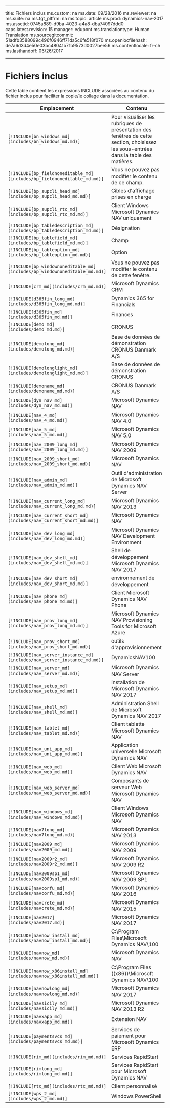 
---
title: Fichiers inclus
ms.custom: na
ms.date: 09/28/2016
ms.reviewer: na
ms.suite: na
ms.tgt_pltfrm: na
ms.topic: article
ms.prod: dynamics-nav-2017
ms.assetid: 0745a889-d9ba-4023-a4a8-dba74097ddd0
caps.latest.revision: 15
manager: edupont
ms.translationtype: Human Translation
ms.sourcegitcommit: 51adfb3588099c496f0946ff71da5c6fe518f070
ms.openlocfilehash: de7a6d3d4e50e03bc48041b71b9573d0027bee56
ms.contentlocale: fr-ch
ms.lasthandoff: 06/26/2017

---

# <a name="include-files"></a>Fichiers inclus

Cette table contient les expressions INCLUDE associées au contenu du fichier inclus pour faciliter la copie/le collage dans la documentation.

|Emplacement   |Contenu  |
|------------|---------|
|`[!INCLUDE[bn_windows_md](includes/bn_windows_md.md)]`|Pour visualiser les rubriques de présentation des fenêtres de cette section, choisissez les sous-entrées dans la table des matières.|
|`[!INCLUDE[bp_fieldnoneditable_md](includes/bp_fieldnoneditable_md.md)]`|Vous ne pouvez pas modifier le contenu de ce champ.|
|`[!INCLUDE[bp_supcli_head_md](includes/bp_supcli_head_md.md)]`|Cibles d'affichage prises en charge|
|`[!INCLUDE[bp_supcli_rtc_md](includes/bp_supcli_rtc_md.md)]`|Client Windows Microsoft Dynamics NAV uniquement|
|`[!INCLUDE[bp_tabledescription_md](includes/bp_tabledescription_md.md)]`|Désignation| 
|`[!INCLUDE[bp_tablefield_md](includes/bp_tablefield_md.md)]`|Champ|
|`[!INCLUDE[bp_tableoption_md](includes/bp_tableoption_md.md)]`|Option|
|`[!INCLUDE[bp_windownoneditable_md](includes/bp_windownoneditable_md.md)]`|Vous ne pouvez pas modifier le contenu de cette fenêtre.|
|`[!INCLUDE[crm_md](includes/crm_md.md)]`|Microsoft Dynamics CRM|
|`[!INCLUDE[d365fin_long_md](includes/d365fin_long_md.md)]`|Dynamics 365 for Financials|
|`[!INCLUDE[d365fin_md](includes/d365fin_md.md)]`|Finances|
|`[!INCLUDE[demo_md](includes/demo_md.md)]`|CRONUS|
|`[!INCLUDE[demolong_md](includes/demolong_md.md)]`|Base de données de démonstration CRONUS Danmark A/S|
|`[!INCLUDE[demolonglight_md](includes/demolonglight_md.md)]`|Base de données de démonstration CRONUS|
|`[!INCLUDE[demoname_md](includes/demoname_md.md)]`|CRONUS Danmark A/S|
|`[!INCLUDE[dyn_nav_md](includes/dyn_nav_md.md)]`|Microsoft Dynamics NAV|
|`[!INCLUDE[nav_4_md](includes/nav_4_md.md)]`|Microsoft Dynamics NAV 4.0|
|`[!INCLUDE[nav_5_md](includes/nav_5_md.md)]`|Microsoft Dynamics NAV 5.0|
|`[!INCLUDE[nav_2009_long_md](includes/nav_2009_long_md.md)]`|Microsoft Dynamics NAV 2009|
|`[!INCLUDE[nav_2009_short_md](includes/nav_2009_short_md.md)]`|Microsoft Dynamics NAV|
|`[!INCLUDE[nav_admin_md](includes/nav_admin_md.md)]`|Outil d'administration de Microsoft Dynamics NAV Server|
|`[!INCLUDE[nav_current_long_md](includes/nav_current_long_md.md)]`|Microsoft Dynamics NAV 2013|
|`[!INCLUDE[nav_current_short_md](includes/nav_current_short_md.md)]`|Microsoft Dynamics NAV|
|`[!INCLUDE[nav_dev_long_md](includes/nav_dev_long_md.md)]`|Microsoft Dynamics NAV Development Environment|
|`[!INCLUDE[nav_dev_shell_md](includes/nav_dev_shell_md.md)]`|Shell de développement Microsoft Dynamics NAV 2017|
|`[!INCLUDE[nav_dev_short_md](includes/nav_dev_short_md.md)]`|environnement de développement|
|`[!INCLUDE[nav_phone_md](includes/nav_phone_md.md)]`|Client Microsoft Dynamics NAV Phone|
|`[!INCLUDE[nav_prov_long_md](includes/nav_prov_long_md.md)]`|Microsoft Dynamics NAV Provisioning Tools for Microsoft Azure|
|`[!INCLUDE[nav_prov_short_md](includes/nav_prov_short_md.md)]`|outils d'approvisionnement|
|`[!INCLUDE[nav_server_instance_md](includes/nav_server_instance_md.md)]`|DynamicsNAV100|
|`[!INCLUDE[nav_server_md](includes/nav_server_md.md)]`|Microsoft Dynamics NAV Server|
|`[!INCLUDE[nav_setup_md](includes/nav_setup_md.md)]`|Installation de Microsoft Dynamics NAV 2017|
|`[!INCLUDE[nav_shell_md](includes/nav_shell_md.md)]`|Administration Shell de Microsoft Dynamics NAV 2017|
|`[!INCLUDE[nav_tablet_md](includes/nav_tablet_md.md)]`|Client tablette Microsoft Dynamics NAV|
|`[!INCLUDE[nav_uni_app_md](includes/nav_uni_app_md.md)]`|Application universelle Microsoft Dynamics NAV|
|`[!INCLUDE[nav_web_md](includes/nav_web_md.md)]`|Client Web Microsoft Dynamics NAV|
|`[!INCLUDE[nav_web_server_md](includes/nav_web_server_md.md)]`|Composants de serveur Web Microsoft Dynamics NAV|
|`[!INCLUDE[nav_windows_md](includes/nav_windows_md.md)]`|Client Windows Microsoft Dynamics NAV|
|`[!INCLUDE[nav7long_md](includes/nav7long_md.md)]`|Microsoft Dynamics NAV 2013|
|`[!INCLUDE[nav2009_md](includes/nav2009_md.md)]`|Microsoft Dynamics NAV 2009|
|`[!INCLUDE[nav2009r2_md](includes/nav2009r2_md.md)]`|Microsoft Dynamics NAV 2009 R2|
|`[!INCLUDE[nav2009sp1_md](includes/nav2009sp1_md.md)]`|Microsoft Dynamics NAV 2009 SP1|
|`[!INCLUDE[navcorfu_md](includes/navcorfu_md.md)]`|Microsoft Dynamics NAV 2016|
|`[!INCLUDE[navcrete_md](includes/navcrete_md.md)]`|Microsoft Dynamics NAV 2015|
|`[!INCLUDE[nav2017](includes/nav2017.md)]`|Microsoft Dynamics NAV 2017|
|`[!INCLUDE[navnow_install_md](includes/navnow_install_md.md)]`|C:\\Program Files\\Microsoft Dynamics NAV\\100|
|`[!INCLUDE[navnow_md](includes/navnow_md.md)]`|Microsoft Dynamics NAV|
|`[!INCLUDE[navnow_x86install_md](includes/navnow_x86install_md.md)]`|C:\\Program Files \((x86)\)\\Microsoft Dynamics NAV\\100|
|`[!INCLUDE[navnowlong_md](includes/navnowlong_md.md)]`|Microsoft Dynamics NAV 2017|
|`[!INCLUDE[navsicily_md](includes/navsicily_md.md)]`|Microsoft Dynamics NAV 2013 R2|
|`[!INCLUDE[navxapp_md](includes/navxapp_md.md)]`|Extension NAV|
|`[!INCLUDE[paymentsvcs_md](includes/paymentsvcs_md.md)]`|Services de paiement pour Microsoft Dynamics ERP|
|`[!INCLUDE[rim_md](includes/rim_md.md)]`|Services RapidStart|
|`[!INCLUDE[rimlong_md](includes/rimlong_md.md)]`|Services RapidStart pour Microsoft Dynamics NAV|
|`[!INCLUDE[rtc_md](includes/rtc_md.md)]`|Client personnalisé|
|`[!INCLUDE[wps_2_md](includes/wps_2_md.md)]`|Windows PowerShell|

